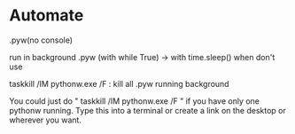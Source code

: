 # Automate
.pyw(no console)

run in background
.pyw (with while True) -> with time.sleep() when don't use

taskkill /IM pythonw.exe /F   : kill all .pyw running background

You could just do " taskkill /IM pythonw.exe /F " if you have only one pythonw running. Type this into a terminal or create a link on the desktop or wherever you want.